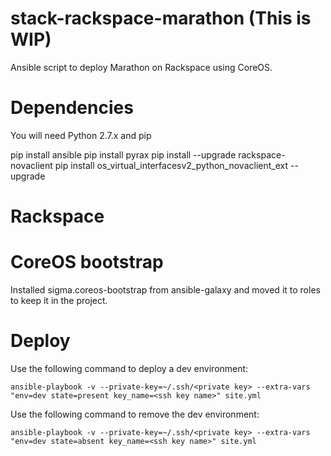 # stack-rackspace-marathon (This is WIP)
Ansible script to deploy Marathon on Rackspace using CoreOS.

# Dependencies

You will need Python 2.7.x and pip

pip install ansible
pip install pyrax
pip install --upgrade rackspace-novaclient
pip install os_virtual_interfacesv2_python_novaclient_ext --upgrade


# Rackspace

# CoreOS bootstrap
Installed sigma.coreos-bootstrap from ansible-galaxy and moved it to roles to
keep it in the project.

# Deploy

Use the following command to deploy a dev environment:

```
ansible-playbook -v --private-key=~/.ssh/<private key> --extra-vars "env=dev state=present key_name=<ssh key name>" site.yml
```

Use the following command to remove the dev environment:

```
ansible-playbook -v --private-key=~/.ssh/<private key> --extra-vars "env=dev state=absent key_name=<ssh key name>" site.yml
```


